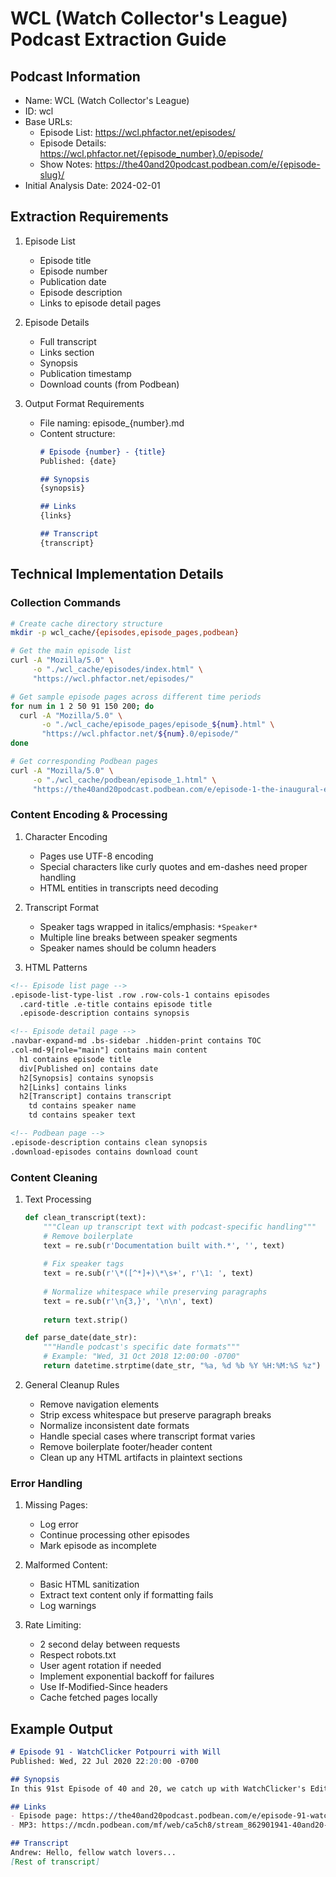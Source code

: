 # WCL (Watch Collector's League) Podcast Extraction Guide

## Podcast Information
- Name: WCL (Watch Collector's League)  
- ID: wcl
- Base URLs:
  - Episode List: https://wcl.phfactor.net/episodes/
  - Episode Details: https://wcl.phfactor.net/{episode_number}.0/episode/
  - Show Notes: https://the40and20podcast.podbean.com/e/{episode-slug}/
- Initial Analysis Date: 2024-02-01

## Extraction Requirements

1. Episode List
   - Episode title
   - Episode number 
   - Publication date
   - Episode description
   - Links to episode detail pages

2. Episode Details
   - Full transcript
   - Links section
   - Synopsis
   - Publication timestamp
   - Download counts (from Podbean)

3. Output Format Requirements
   - File naming: episode_{number}.md
   - Content structure:
     ```markdown
     # Episode {number} - {title}
     Published: {date}
     
     ## Synopsis
     {synopsis}
     
     ## Links
     {links}
     
     ## Transcript
     {transcript}
     ```

## Technical Implementation Details

### Collection Commands
```bash
# Create cache directory structure
mkdir -p wcl_cache/{episodes,episode_pages,podbean}

# Get the main episode list 
curl -A "Mozilla/5.0" \
     -o "./wcl_cache/episodes/index.html" \
     "https://wcl.phfactor.net/episodes/"

# Get sample episode pages across different time periods
for num in 1 2 50 91 150 200; do
  curl -A "Mozilla/5.0" \
       -o "./wcl_cache/episode_pages/episode_${num}.html" \
       "https://wcl.phfactor.net/${num}.0/episode/"
done

# Get corresponding Podbean pages 
curl -A "Mozilla/5.0" \
     -o "./wcl_cache/podbean/episode_1.html" \
     "https://the40and20podcast.podbean.com/e/episode-1-the-inaugural-episode-1595962788/"
```

### Content Encoding & Processing
1. Character Encoding
   - Pages use UTF-8 encoding
   - Special characters like curly quotes and em-dashes need proper handling
   - HTML entities in transcripts need decoding

2. Transcript Format
   - Speaker tags wrapped in italics/emphasis: `*Speaker*`
   - Multiple line breaks between speaker segments
   - Speaker names should be column headers

3. HTML Patterns
```html
<!-- Episode list page -->
.episode-list-type-list .row .row-cols-1 contains episodes
  .card-title .e-title contains episode title
  .episode-description contains synopsis

<!-- Episode detail page -->
.navbar-expand-md .bs-sidebar .hidden-print contains TOC
.col-md-9[role="main"] contains main content
  h1 contains episode title
  div[Published on] contains date
  h2[Synopsis] contains synopsis
  h2[Links] contains links
  h2[Transcript] contains transcript
    td contains speaker name
    td contains speaker text

<!-- Podbean page -->
.episode-description contains clean synopsis
.download-episodes contains download count
```

### Content Cleaning
1. Text Processing
   ```python
   def clean_transcript(text):
       """Clean up transcript text with podcast-specific handling"""
       # Remove boilerplate
       text = re.sub(r'Documentation built with.*', '', text)
       
       # Fix speaker tags
       text = re.sub(r'\*([^*]+)\*\s+', r'\1: ', text)
       
       # Normalize whitespace while preserving paragraphs
       text = re.sub(r'\n{3,}', '\n\n', text)
       
       return text.strip()

   def parse_date(date_str):
       """Handle podcast's specific date formats"""
       # Example: "Wed, 31 Oct 2018 12:00:00 -0700"
       return datetime.strptime(date_str, "%a, %d %b %Y %H:%M:%S %z")
   ```

2. General Cleanup Rules
   - Remove navigation elements
   - Strip excess whitespace but preserve paragraph breaks
   - Normalize inconsistent date formats
   - Handle special cases where transcript format varies
   - Remove boilerplate footer/header content
   - Clean up any HTML artifacts in plaintext sections

### Error Handling
1. Missing Pages:
   - Log error
   - Continue processing other episodes
   - Mark episode as incomplete

2. Malformed Content:
   - Basic HTML sanitization
   - Extract text content only if formatting fails
   - Log warnings

3. Rate Limiting:
   - 2 second delay between requests
   - Respect robots.txt
   - User agent rotation if needed
   - Implement exponential backoff for failures
   - Use If-Modified-Since headers
   - Cache fetched pages locally

## Example Output
```markdown
# Episode 91 - WatchClicker Potpourri with Will
Published: Wed, 22 Jul 2020 22:20:00 -0700

## Synopsis
In this 91st Episode of 40 and 20, we catch up with WatchClicker's Editor in Chief, Will...

## Links
- Episode page: https://the40and20podcast.podbean.com/e/episode-91-watchclicker-potpourri-with-will/
- MP3: https://mcdn.podbean.com/mf/web/ca5ch8/stream_862901941-40and20-episode-19-watchclicker-potpourri-with-will.mp3

## Transcript
Andrew: Hello, fellow watch lovers...
[Rest of transcript]
```
